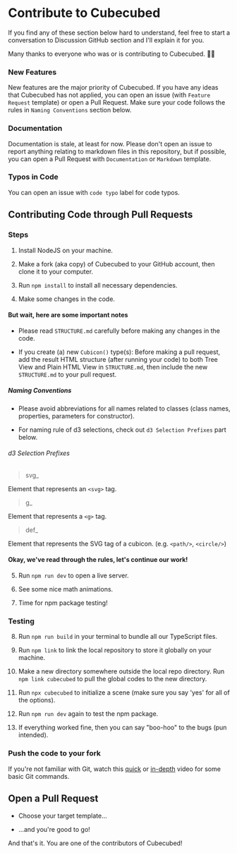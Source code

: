 # Contribute to Cubecubed

If you find any of these section below hard to understand, feel free to start a conversation to Discussion GitHub section and I'll explain it for you.

Many thanks to everyone who was or is contributing to Cubecubed. 🥳🎉

### New Features

New features are the major priority of Cubecubed. If you have any ideas that Cubecubed has not applied, you can open an issue (with `Feature Request` template) or open a Pull Request. Make sure your code follows the rules in `Naming Conventions` section below.

### Documentation

Documentation is stale, at least for now. Please don't open an issue to report anything relating to markdown files in this repository, but if possible, you can open a Pull Request with `Documentation` or `Markdown` template.

### Typos in Code

You can open an issue with `code typo` label for code typos.

## Contributing Code through Pull Requests

### Steps

1. Install NodeJS on your machine.

2. Make a fork (aka copy) of Cubecubed to your GitHub account, then clone it to your computer.

3. Run `npm install` to install all necessary dependencies.

4. Make some changes in the code.

#### But wait, here are some important notes

-   Please read `STRUCTURE.md` carefully before making any changes in the code.

-   If you create (a) new `Cubicon()` type(s): Before making a pull request, add the result HTML structure (after running your code) to both Tree View and Plain HTML View in `STRUCTURE.md`, then include the new `STRUCTURE.md` to your pull request.

##### Naming Conventions

-   Please avoid abbreviations for all names related to classes (class names, properties, parameters for constructor).

-   For naming rule of d3 selections, check out `d3 Selection Prefixes` part below.

###### d3 Selection Prefixes

> svg\_

Element that represents an `<svg>` tag.

> g\_

Element that represents a `<g>` tag.

> def\_

Element that represents the SVG tag of a cubicon. (e.g. `<path/>`, `<circle/>`)

#### Okay, we've read through the rules, let's continue our work!

5. Run `npm run dev` to open a live server.

6. See some nice math animations.

7. Time for npm package testing!

### Testing

8. Run `npm run build` in your terminal to bundle all our TypeScript files.

9. Run `npm link` to link the local repository to store it globally on your machine.

10. Make a new directory somewhere outside the local repo directory. Run `npm link cubecubed` to pull the global codes to the new directory.

11. Run `npx cubecubed` to initialize a scene (make sure you say 'yes' for all of the options).

12. Run `npm run dev` again to test the npm package.

13. If everything worked fine, then you can say "boo-hoo" to the bugs (pun intended).

### Push the code to your fork

If you're not familiar with Git, watch this [quick](https://www.youtube.com/watch?v=hwP7WQkmECE) or [in-depth](https://www.youtube.com/watch?v=SWYqp7iY_Tc) video for some basic Git commands.

## Open a Pull Request

-   Choose your target template...

-   ...and you're good to go!

And that's it. You are one of the contributors of Cubecubed!
